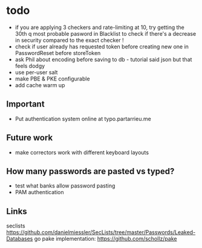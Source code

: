 # todo

* if you are applying 3 checkers and rate-limiting at 10, try getting the 30th q most probable pasword in Blacklist to check if there's a decrease in security compared to the exact checker !
* check if user already has requested token before creating new one in PasswordReset before storeToken
* ask Phil about encoding before saving to db - tutorial said json but that feels dodgy
* use per-user salt
* make PBE & PKE configurable
* add cache warm up

## Important

* Put authentication system online at typo.partarrieu.me

## Future work

* make correctors work with different keyboard layouts

## How many passwords are pasted vs typed?

* test what banks allow password pasting
* PAM authentication


## Links
seclists https://github.com/danielmiessler/SecLists/tree/master/Passwords/Leaked-Databases
go pake implementation: https://github.com/schollz/pake
